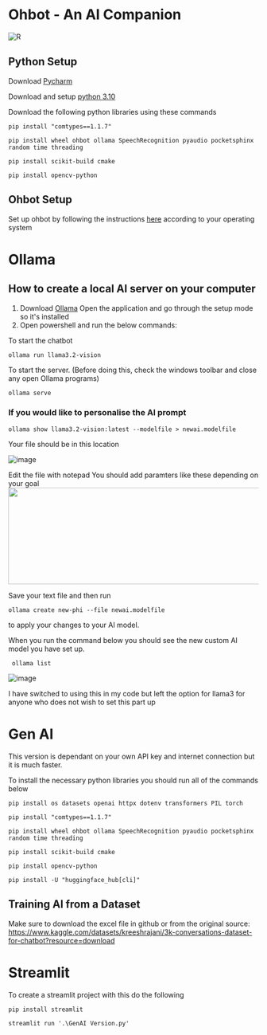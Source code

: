 # Ohbot - An AI Companion
![R](https://github.com/user-attachments/assets/ef9507f9-7db8-45b1-8a30-4eca621401b2)

## Python Setup
Download [Pycharm](https://www.jetbrains.com/pycharm/download/?section=windows)

Download and setup [python 3.10](https://www.python.org/downloads/release/python-3100/)

Download the following python libraries using these commands
```
pip install "comtypes==1.1.7"
```
```
pip install wheel ohbot ollama SpeechRecognition pyaudio pocketsphinx random time threading
```
```
pip install scikit-build cmake 
```
```
pip install opencv-python
```

## Ohbot Setup
Set up ohbot by following the instructions [here](https://github.com/ohbot/ohbot-python/tree/master) according to your operating system
# Ollama
## How to create a local AI server on your computer
1. Download [Ollama](https://ollama.com/)
Open the application and go through the setup mode so it's installed
2. Open powershell and run the below commands:

To start the chatbot
```
ollama run llama3.2-vision
```
To start the server. (Before doing this, check the windows toolbar and close any open Ollama programs)
```
ollama serve
```

### If you would like to personalise the AI prompt 
```
ollama show llama3.2-vision:latest --modelfile > newai.modelfile
```
Your file should be in this location 

![image](https://github.com/user-attachments/assets/fad576c5-e827-40d3-8443-8b3b5779f7bb)

Edit the file with notepad
You should add paramters like these depending on your goal
<img src="https://github.com/user-attachments/assets/c99af10b-4169-42df-bdf9-3a72820d68e5" height="194" width="546" />

Save your text file and then run 
```
ollama create new-phi --file newai.modelfile
```
to apply your changes to your AI model.

When you run the command below you should see the new custom AI model you have set up. 
```
 ollama list
```
![image](https://github.com/user-attachments/assets/2394a6c9-a0e6-4afa-a8e2-faf095a45f45)

I have switched to using this in my code but left the option for llama3 for anyone who does not wish to set this part up

# Gen AI 
This version is dependant on your own API key and internet connection but it is much faster. 

To install the necessary python libraries you should run all of the commands below

```
pip install os datasets openai httpx dotenv transformers PIL torch
```
```
pip install "comtypes==1.1.7"
```
```
pip install wheel ohbot ollama SpeechRecognition pyaudio pocketsphinx random time threading
```
```
pip install scikit-build cmake 
```
```
pip install opencv-python
```

```
pip install -U "huggingface_hub[cli]"
```
## Training AI from a Dataset

Make sure to download the excel file in github or from the original source: https://www.kaggle.com/datasets/kreeshrajani/3k-conversations-dataset-for-chatbot?resource=download 

# Streamlit
To create a streamlit project with this do the following
```
pip install streamlit
```
```
streamlit run '.\GenAI Version.py'
```
